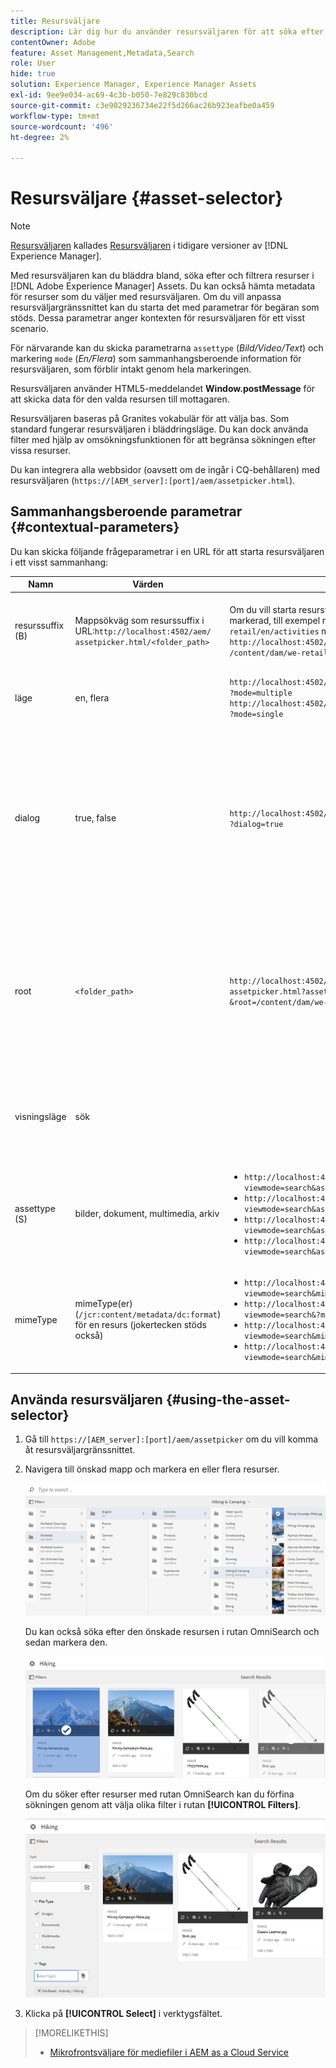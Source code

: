 ```yaml
---
title: Resursväljare
description: Lär dig hur du använder resursväljaren för att söka efter, filtrera, bläddra bland och hämta metadata för resurser i Adobe Experience Manager Assets. Lär dig även hur du anpassar gränssnittet för resursväljaren.
contentOwner: Adobe
feature: Asset Management,Metadata,Search
role: User
hide: true
solution: Experience Manager, Experience Manager Assets
exl-id: 9ee9e034-ac69-4c3b-b050-7e829c830bcd
source-git-commit: c3e9029236734e22f5d266ac26b923eafbe0a459
workflow-type: tm+mt
source-wordcount: '496'
ht-degree: 2%

---
```


# Resursväljare {#asset-selector}

>[!NOTE]
>
>[Resursväljaren](https://experienceleague.adobe.com/docs/experience-manager-cloud-service/content/assets/manage/asset-selector.html?lang=en) kallades [Resursväljaren](https://helpx.adobe.com/experience-manager/6-2/assets/using/asset-picker.html) i tidigare versioner av [!DNL Experience Manager].

Med resursväljaren kan du bläddra bland, söka efter och filtrera resurser i [!DNL Adobe Experience Manager] Assets. Du kan också hämta metadata för resurser som du väljer med resursväljaren. Om du vill anpassa resursväljargränssnittet kan du starta det med parametrar för begäran som stöds. Dessa parametrar anger kontexten för resursväljaren för ett visst scenario.

För närvarande kan du skicka parametrarna `assettype` (*Bild/Video/Text*) och markering `mode` (*En/Flera*) som sammanhangsberoende information för resursväljaren, som förblir intakt genom hela markeringen.

Resursväljaren använder HTML5-meddelandet **Window.postMessage** för att skicka data för den valda resursen till mottagaren.

Resursväljaren baseras på Granites vokabulär för att välja bas. Som standard fungerar resursväljaren i bläddringsläge. Du kan dock använda filter med hjälp av omsökningsfunktionen för att begränsa sökningen efter vissa resurser.

Du kan integrera alla webbsidor (oavsett om de ingår i CQ-behållaren) med resursväljaren (`https://[AEM_server]:[port]/aem/assetpicker.html`).

## Sammanhangsberoende parametrar {#contextual-parameters}

Du kan skicka följande frågeparametrar i en URL för att starta resursväljaren i ett visst sammanhang:

| Namn | Värden | Exempel | Syfte |
|---|---|---|---|
| resurssuffix (B) | Mappsökväg som resurssuffix i URL:`http://localhost:4502/aem/`<br>`assetpicker.html/<folder_path>` | Om du vill starta resursväljaren med en viss mapp markerad, till exempel med mappen `/content/dam/we-retail/en/activities` markerad, ska URL:en ha formatet: `http://localhost:4502/aem/assetpicker.html`<br>`/content/dam/we-retail/en/activities?assettype=images` | Om du vill att en viss mapp ska väljas när resursväljaren startas, skickar du den som ett resurssuffix. |
| läge | en, flera | `http://localhost:4502/aem/assetpicker.html`<br>`?mode=multiple` <br> `http://localhost:4502/aem/assetpicker.html`<br>`?mode=single` | I flera lägen kan du markera flera resurser samtidigt med resursväljaren. |
| dialog | true, false | `http://localhost:4502/aem/assetpicker.html`<br>`?dialog=true` | Använd de här parametrarna för att öppna resursväljaren som Granite-dialogrutan. Det här alternativet kan bara användas när du startar resursväljaren via fältet Bevilja sökväg och konfigurerar den som URL för pickerSrc. |
| root | `<folder_path>` | `http://localhost:4502/aem/`<br>`assetpicker.html?assettype=images`<br>`&root=/content/dam/we-retail/en/activities` | Använd det här alternativet om du vill ange rotmappen för resursväljaren. I det här fallet kan du bara välja underordnade resurser (direkt/indirekt) under rotmappen med resursväljaren. |
| visningsläge | sök |  | Om du vill starta resursväljaren i sökningsläge med parametrarna för resurstyp och mimeType. |
| assettype (S) | bilder, dokument, multimedia, arkiv | <ul><li>`http://localhost:4502/aem/assetpicker.html?viewmode=search&assettype=images`</li> <li>`http://localhost:4502/aem/assetpicker.html?viewmode=search&assettype=documents`</li> <li>`http://localhost:4502/aem/assetpicker.html?viewmode=search&assettype=multimedia`</li> <li>`http://localhost:4502/aem/assetpicker.html?viewmode=search&assettype=archives`</li> | Använd det här alternativet om du vill filtrera resurstyper baserat på det värde som skickats. |
| mimeType | mimeType(er) (`/jcr:content/metadata/dc:format`) för en resurs (jokertecken stöds också) | <ul><li>`http://localhost:4502/aem/assetpicker.html?viewmode=search&mimetype=image/png`</li>  <li>`http://localhost:4502/aem/assetpicker.html?viewmode=search&?mimetype=*png`</li>  <li>`http://localhost:4502/aem/assetpicker.html?viewmode=search&mimetype=*presentation`</li>  <li>`http://localhost:4502/aem/assetpicker?viewmode=search&mimetype=*presentation&mimetype=*png`</li></ul> | Använd det för att filtrera resurser baserat på MIME-typ(er) |

## Använda resursväljaren {#using-the-asset-selector}

1. Gå till `https://[AEM_server]:[port]/aem/assetpicker` om du vill komma åt resursväljargränssnittet.
1. Navigera till önskad mapp och markera en eller flera resurser.

   ![chlimage_1-441](assets/chlimage_1-441.png)

   Du kan också söka efter den önskade resursen i rutan OmniSearch och sedan markera den.

   ![chlimage_1-442](assets/chlimage_1-442.png)

   Om du söker efter resurser med rutan OmniSearch kan du förfina sökningen genom att välja olika filter i rutan **[!UICONTROL Filters]**.

   ![chlimage_1-443](assets/chlimage_1-443.png)

1. Klicka på **[!UICONTROL Select]** i verktygsfältet.

>[!MORELIKETHIS]
>
>* [Mikrofrontsväljare för mediefiler i AEM as a Cloud Service](https://experienceleague.adobe.com/docs/experience-manager-cloud-service/content/assets/manage/asset-selector.html?lang=en)
